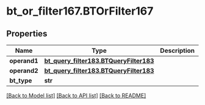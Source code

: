 # bt_or_filter167.BTOrFilter167

## Properties
Name | Type | Description | Notes
------------ | ------------- | ------------- | -------------
**operand1** | [**bt_query_filter183.BTQueryFilter183**](BTQueryFilter183.md) |  | [optional] 
**operand2** | [**bt_query_filter183.BTQueryFilter183**](BTQueryFilter183.md) |  | [optional] 
**bt_type** | **str** |  | [optional] 

[[Back to Model list]](../README.md#documentation-for-models) [[Back to API list]](../README.md#documentation-for-api-endpoints) [[Back to README]](../README.md)


